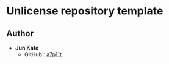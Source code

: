# Unlicense repository template

## Author
- **Jun Kato**
    - GitHub : [a7p11t](https://github.com/a7p11t)

